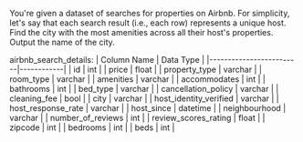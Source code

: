 You're given a dataset of searches for properties on Airbnb. For simplicity, let's say that each search result (i.e., each row) represents a unique host. 
Find the city with the most amenities across all their host's properties. Output the name of the city.

airbnb_search_details:
| Column Name             | Data Type  |
|-------------------------|------------|
| id                      | int        |
| price                   | float      |
| property_type           | varchar    |
| room_type               | varchar    |
| amenities               | varchar    |
| accommodates            | int        |
| bathrooms               | int        |
| bed_type                | varchar    |
| cancellation_policy     | varchar    |
| cleaning_fee            | bool       |
| city                    | varchar    |
| host_identity_verified  | varchar    |
| host_response_rate      | varchar    |
| host_since              | datetime   |
| neighbourhood           | varchar    |
| number_of_reviews       | int        |
| review_scores_rating    | float      |
| zipcode                 | int        |
| bedrooms                | int        |
| beds                    | int        |

```

```

